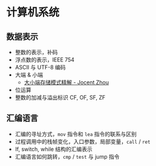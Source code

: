 # 计算机系统

## 数据表示

+ 整数的表示，补码
+ 浮点数的表示，IEEE 754
+ ASCII 与 UTF-8 编码
+ 大端 & 小端
  + [大小端存储模式精解 - Jocent Zhou](https://jocent.me/2017/07/25/big-little-endian.html)
+ 位运算
+ 整数的加减与溢出标识 CF, OF, SF, ZF

## 汇编语言

+ 汇编的寻址方式，`mov` 指令和 `lea` 指令的联系与区别
+ 过程调用中的栈帧变化，入口参数，局部变量，`call` / `ret`
+ If, switch, while 结构的汇编表示
+ 汇编语言如何跳转，`cmp` / `test` 与 jump 指令
